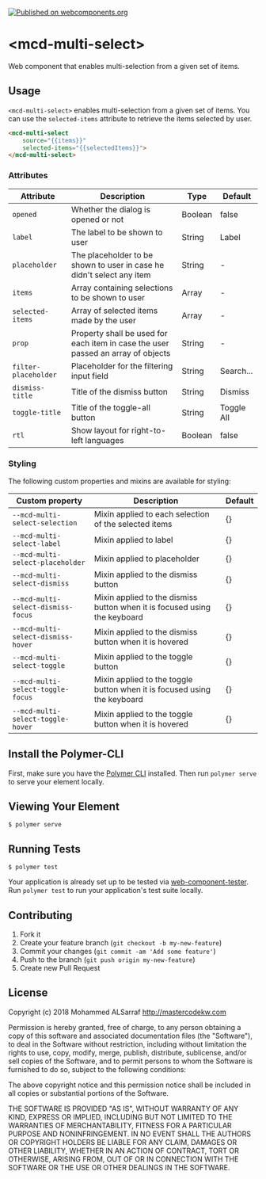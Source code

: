 [![Published on webcomponents.org](https://img.shields.io/badge/webcomponents.org-published-blue.svg)](https://www.webcomponents.org/element/mastercodekw/mcd-multi-select)

# \<mcd-multi-select\>

Web component that enables multi-selection from a given set of items.

## Usage

`<mcd-multi-select>` enables multi-selection from a given set of items. You can use the `selected-items` attribute to retrieve the items selected by user.

```html
<mcd-multi-select 
	source="{{items}}"
	selected-items="{{selectedItems}}">
</mcd-multi-select>
```

### Attributes

| Attribute | Description | Type | Default |
| --------- | ----------- | ---- | ------- |
| `opened` | Whether the dialog is opened or not | Boolean | false |
| `label` | The label to be shown to user | String | Label |
| `placeholder` | The placeholder to be shown to user in case he didn't select any item | String | - |
| `items` | Array containing selections to be shown to user | Array | - |
| `selected-items` | Array of selected items made by the user | Array | - |
| `prop` | Property shall be used for each item in case the user passed an array of objects | String | - |
| `filter-placeholder` | Placeholder for the filtering input field | String | Search... |
| `dismiss-title` | Title of the dismiss button | String | Dismiss |
| `toggle-title` | Title of the toggle-all button | String | Toggle All |
| `rtl` | Show layout for right-to-left languages | Boolean | false |

### Styling

The following custom properties and mixins are available for styling:

| Custom property | Description | Default |
| --------------- | ----------- | ------- |
| `--mcd-multi-select-selection` | Mixin applied to each selection of the selected items | {} |
| `--mcd-multi-select-label ` | Mixin applied to label | {} |
| `--mcd-multi-select-placeholder` | Mixin applied to placeholder | {} |
| `--mcd-multi-select-dismiss` | Mixin applied to the dismiss button | {} |
| `--mcd-multi-select-dismiss-focus` | Mixin applied to the dismiss button when it is focused using the keyboard | {} |
| `--mcd-multi-select-dismiss-hover` | Mixin applied to the dismiss button when it is hovered | {} |
| `--mcd-multi-select-toggle` | Mixin applied to the toggle button | {} |
| `--mcd-multi-select-toggle-focus` | Mixin applied to the toggle button when it is focused using the keyboard | {} |
| `--mcd-multi-select-toggle-hover` | Mixin applied to the toggle button when it is hovered | {} |

## Install the Polymer-CLI

First, make sure you have the [Polymer CLI](https://www.npmjs.com/package/polymer-cli) installed. Then run `polymer serve` to serve your element locally.

## Viewing Your Element

```
$ polymer serve
```

## Running Tests

```
$ polymer test
```

Your application is already set up to be tested via [web-component-tester](https://github.com/Polymer/web-component-tester). Run `polymer test` to run your application's test suite locally.

## Contributing

1. Fork it
2. Create your feature branch (`git checkout -b my-new-feature`)
3. Commit your changes (`git commit -am 'Add some feature'`)
4. Push to the branch (`git push origin my-new-feature`)
5. Create new Pull Request

## License

Copyright (c) 2018  Mohammed ALSarraf <http://mastercodekw.com>

Permission is hereby granted, free of charge, to any person obtaining a copy of this software and associated documentation files (the "Software"), to deal in the Software without restriction, including without limitation the rights to use, copy, modify, merge, publish, distribute, sublicense, and/or sell copies of the Software, and to permit persons to whom the Software is furnished to do so, subject to the following conditions:

The above copyright notice and this permission notice shall be included in all copies or substantial portions of the Software.

THE SOFTWARE IS PROVIDED "AS IS", WITHOUT WARRANTY OF ANY KIND, EXPRESS OR IMPLIED, INCLUDING BUT NOT LIMITED TO THE WARRANTIES OF MERCHANTABILITY, FITNESS FOR A PARTICULAR PURPOSE AND NONINFRINGEMENT. IN NO EVENT SHALL THE AUTHORS OR COPYRIGHT HOLDERS BE LIABLE FOR ANY CLAIM, DAMAGES OR OTHER LIABILITY, WHETHER IN AN ACTION OF CONTRACT, TORT OR OTHERWISE, ARISING FROM, OUT OF OR IN CONNECTION WITH THE SOFTWARE OR THE USE OR OTHER DEALINGS IN THE SOFTWARE.
